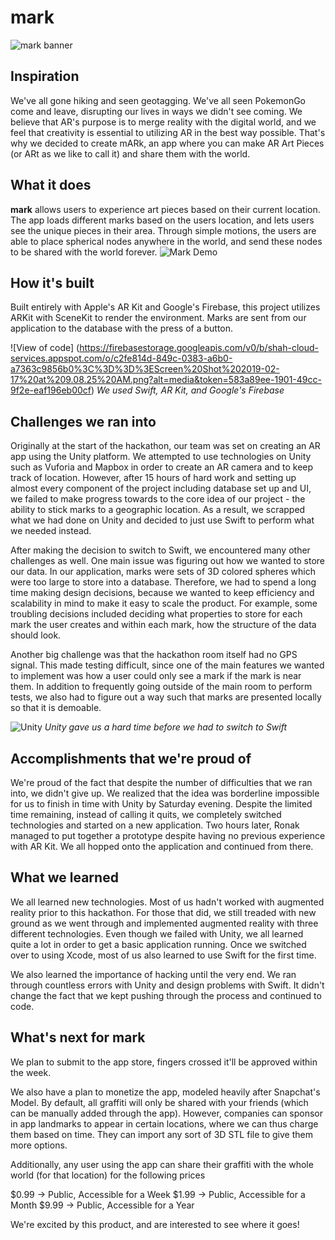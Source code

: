 # mark
![mark banner](https://firebasestorage.googleapis.com/v0/b/shah-cloud-services.appspot.com/o/29933ad7-a4bb-a18c-7eff-813a6d044790%3C%3D%3D%3Ebanner.png?alt=media&token=c01a4e90-55cf-439b-b18e-047228fe39a7)

## Inspiration
We've all gone hiking and seen geotagging. We've all seen PokemonGo come and leave, disrupting our lives in ways we didn't see coming. We believe that AR's purpose is to merge reality with the digital world, and we feel that creativity is essential to utilizing AR in the best way possible. That's why we decided to create mARk, an app where you can make AR Art Pieces (or ARt as we like to call it) and share them with the world.

## What it does
**mark** allows users to experience art pieces based on their current location. The app loads different marks based on the users location, and lets users see the unique pieces in their area. Through simple motions, the users are able to place spherical nodes anywhere in the world, and send these nodes to be shared with the world forever.
![Mark Demo](https://media.giphy.com/media/oyPNO01tA4Nz49khml/giphy.gif)

## How it's built
Built entirely with Apple's AR Kit and Google's Firebase, this project utilizes ARKit with SceneKit to render the environment. Marks are sent from our application to the database with the press of a button.

![View of code] (https://firebasestorage.googleapis.com/v0/b/shah-cloud-services.appspot.com/o/c2fe814d-849c-0383-a6b0-a7363c9856b0%3C%3D%3D%3EScreen%20Shot%202019-02-17%20at%209.08.25%20AM.png?alt=media&token=583a89ee-1901-49cc-9f2e-eaf196eb00cf)
_We used Swift, AR Kit, and Google's Firebase_

## Challenges we ran into
Originally at the start of the hackathon, our team was set on creating an AR app using the Unity platform. We attempted to use technologies on Unity such as Vuforia and Mapbox in order to create an AR camera and to keep track of location. However, after 15 hours of hard work and setting up almost every component of the project including database set up and UI, we failed to make progress towards to the core idea of our project - the ability to stick marks to a geographic location. As a result, we scrapped what we had done on Unity and decided to just use Swift to perform what we needed instead. 

After making the decision to switch to Swift, we encountered many other challenges as well. One main issue was figuring out how we wanted to store our data. In our application, marks were sets of 3D colored spheres which were too large to store into a database. Therefore, we had to spend a long time making design decisions, because we wanted to keep efficiency and scalability in mind to make it easy to scale the product. For example, some troubling decisions included deciding what properties to store for each mark the user creates and within each mark, how the structure of the data should look.

Another big challenge was that the hackathon room itself had no GPS signal. This made testing difficult, since one of the main features we wanted to implement was how a user could only see a mark if the mark is near them. In addition to frequently going outside of the main room to perform tests, we also had to figure out a way such that marks are presented locally so that it is demoable.

![Unity](https://i.imgur.com/3H78K5m.png)
_Unity gave us a hard time before we had to switch to Swift_

## Accomplishments that we're proud of
We're proud of the fact that despite the number of difficulties that we ran into, we didn't give up. We realized that the idea was borderline impossible for us to finish in time with Unity by Saturday evening. Despite the limited time remaining, instead of calling it quits, we completely switched technologies and started on a new application. Two hours later, Ronak managed to put together a prototype despite having no previous experience with AR Kit. We all hopped onto the application and continued from there.

## What we learned
We all learned new technologies. Most of us hadn't worked with augmented reality prior to this hackathon. For those that did, we still treaded with new ground as we went through and implemented augmented reality with three different technologies. Even though we failed with Unity, we all learned quite a lot in order to get a basic application running. Once we switched over to using Xcode, most of us also learned to use Swift for the first time.

We also learned the importance of hacking until the very end. We ran through countless errors with Unity and design problems with Swift. It didn't change the fact that we kept pushing through the process and continued to code.

## What's next for mark
We plan to submit to the app store, fingers crossed it'll be approved within the week.

We also have a plan to monetize the app, modeled heavily after Snapchat's Model. By default, all graffiti will only be shared with your friends (which can be manually added through the app). However, companies can sponsor in app landmarks to appear in certain locations, where we can thus charge them based on time. They can import any sort of 3D STL file to give them more options.

Additionally, any user using the app can share their graffiti with the whole world (for that location) for the following prices

$0.99 -> Public, Accessible for a Week
$1.99 -> Public, Accessible for a Month
$9.99 -> Public, Accessible for a Year

We're excited by this product, and are interested to see where it goes!
